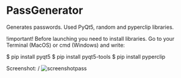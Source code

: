 # PassGenerator
Generates passwords. Used PyQt5, random and pyperclip libraries.

!important! Before launching you need to install libraries.
Go to your Terminal (MacOS) or cmd (Windows) and write:

$ pip install pyqt5
$ pip install pyqt5-tools
$ pip install pyperclip

Screenshot:
/
![screenshotpass](https://user-images.githubusercontent.com/96468659/148585719-a6ed00a5-a57f-4294-9a02-64abe515aee1.jpg)
